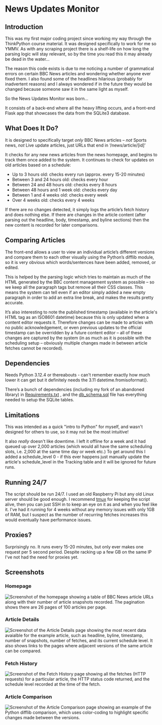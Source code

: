 # News Updates Monitor

## Introduction
This was my first major coding project since working my way through the ThinkPython course material. It was designed specifically to work for me so YMMV. As with any scraping project there is a shelf-life on how long the parsing logic will stay relevant, so by the time you read this it may already be dead in the water...

The reason this code exists is due to me noticing a number of grammatical errors on certain BBC News articles and wondering whether anyone ever fixed them. I also found some of the headlines hilarious (probably for inadvertent reasons) and I always wondered if in the future they would be changed because someone saw it in the same light as myself.

So the News Updates Monitor was born...

It consists of a back-end where all the heavy lifting occurs, and a front-end Flask app that showcases the data from the SQLite3 database.

## What Does It Do?
It is designed to specifically target _only_ BBC News articles – _not_ Sports news, _not_ Live update articles, just URLs that end in ‘/news/article/[id]’

It checks for any new news articles from the news homepage, and begins to track them once added to the system. It continues to check for updates on old articles based on a schedule:
* Up to 3 hours old: checks every run (approx. every 15-20 minutes)
* Between 3 and 24 hours old: checks every hour
* Between 24 and 48 hours old: checks every 8 hours
* Between 48 hours and 1 week old: checks every day
* Between 1 and 4 weeks old: checks every week
* Over 4 weeks old: checks every 4 weeks

If there are no changes detected, it simply logs the article’s fetch history and does nothing else. If there are changes in the article content (after parsing out the headline, body, timestamp, and byline sections) then the new content is recorded for later comparisons.

## Comparing Articles
The front-end allows a user to view an individual article’s different versions and compare them to each other visually using the Python’s difflib module, so it is very obvious which words/sentences have been added, removed, or edited.

This is helped by the parsing logic which tries to maintain as much of the HTML generated by the BBC content management system as possible – so we keep all the paragraph tags but remove all their CSS classes. This means the system can tell even if an editor simply added a new empty paragraph in order to add an extra line break, and makes the results pretty accurate.

It’s also interesting to note the published timestamp (available in the article's <time> HTML tag as an ISO8601 datetime) because this is only updated when a content editor requests it. Therefore changes can be made to articles with no public acknowledgement, or even previous updates to the official timestamp can be overridden by a future content editor – all of these changes are captured by the system (in as much as it is possible with the scheduling setup – obviously multiple changes made in between article fetches cannot be recorded).

## Dependencies
Needs Python 3.12.4 or thereabouts - can't remember exactly how much lower it can get but it definitely needs the 3.11 datetime.fromisoformat().

There’s a bunch of dependencies (including my fork of an abandoned library) in [Requirements.txt](/requirements.txt) , and the [db_schema.sql](/db_schema.sql) file has everything needed to setup the SQLite tables.

## Limitations
This was intended as a quick "intro to Python" for myself, and wasn't designed for others to use, so it may not be the most intuitive!

It also _really_ doesn't like downtime. I left it offline for a week and it had queued up over 2,000 articles (which would all have the same scheduling slots, i.e. 2,000 at the same time day or week etc.) To get around this I added a schedule_level 0 - if this ever happens just manually update the article's schedule_level in the Tracking table and it will be ignored for future runs.

## Running 24/7
The script should be run 24/7. I used an old Raspberry Pi but any old Linux server should be good enough. I recommend [tmux](https://github.com/tmux/tmux/wiki) for keeping the script alive, then you can just SSH in to keep an eye on it as and when you feel like it. I've had it running for 4 weeks without any memory issues with only 1GB of RAM, but I suspect as the number of recurring fetches increases this would eventually have performance issues.

## Proxies?
Surprisingly no. It runs every 15-20 minutes, but only ever makes one request per 5 second period. Despite racking up a few GB on the same IP I've not had the need for proxies yet.

## Screenshots

### Homepage

![Screenshot of the homepage showing a table of BBC News article URLs along with their number of article snapshots recorded. The pagination shows there are 26 pages of 100 articles per page.](/screenshots/home_full.png)


### Article Details

![Screenshot of the Article Details page showing the most recent data avaialble for the example article, such as headline, byline, timestamp, number of snapshots, number of fetches, and its current schedule level. It also shows links to the pages where adjacent versions of the same article can be compared.](/screenshots/article.png)

### Fetch History

![Screenshot of the Fetch History page showing all the fetches (HTTP requests) for a particular article, the HTTP status code returned, and the schedule level recorded at the time of the fetch.](/screenshots/fetch_history2.png)

### Article Comparison

![Screenshot of the Article Comparison page showing an example of the Python difflib comparison, which uses color-coding to highlight specific changes made between the versions.](/screenshots/article_comparison.png)

